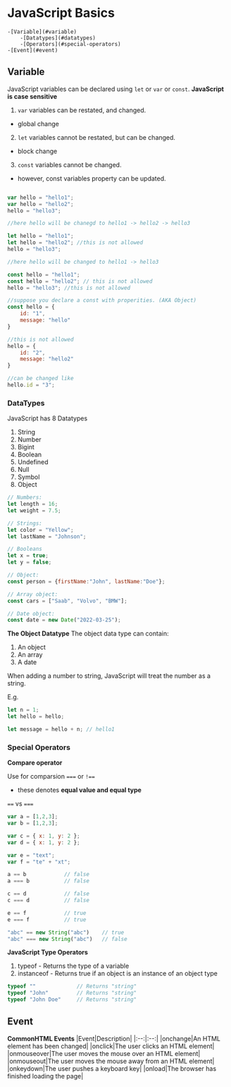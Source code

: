 # JavaScript Basics
    -[Variable](#variable)
        -[Datatypes](#datatypes)
        -[Operators](#special-operators)
    -[Event](#event)

## Variable
JavaScript variables can be declared using `let` or `var` or `const`.
**JavaScript is case sensitive**

1. `var` variables can be restated, and changed.
 - global change
2. `let` variables cannot be restated, but can be changed.
 - block change
3. `const` variables cannot be changed.
 - however, const variables property can be updated.

```javascript

var hello = "hello1";
var hello = "hello2";
hello = "hello3";

//here hello will be chanegd to hello1 -> hello2 -> hello3

let hello = "hello1";
let hello = "hello2"; //this is not allowed
hello = "hello3";

//here hello will be changed to hello1 -> hello3

const hello = "hello1";
const hello = "hello2"; // this is not allowed
hello = "hello3"; //this is not allowed

//suppose you declare a const with properities. (AKA Object)
const hello = {
    id: "1",
    message: "hello"
}

//this is not allowed
hello = {
    id: "2",
    message: "hello2" 
}

//can be changed like
hello.id = "3";
```
### DataTypes
JavaScript has 8 Datatypes
1. String
2. Number
3. Bigint
4. Boolean
5. Undefined
6. Null
7. Symbol
8. Object

```javascript
// Numbers:
let length = 16;
let weight = 7.5;

// Strings:
let color = "Yellow";
let lastName = "Johnson";

// Booleans
let x = true;
let y = false;

// Object:
const person = {firstName:"John", lastName:"Doe"};

// Array object:
const cars = ["Saab", "Volvo", "BMW"];

// Date object:
const date = new Date("2022-03-25");
```

**The Object Datatype**
The object data type can contain:
1. An object
2. An array
3. A date

When adding a number to string, JavaScript will treat the number as a string.

E.g.
```javascript
let n = 1;
let hello = hello;

let message = hello + n; // hello1
```

### Special Operators
**Compare operator**

Use for comparsion
`===` or `!==`
- these denotes **equal value and equal type**

`==` vs `===`
```javascript
var a = [1,2,3];
var b = [1,2,3];

var c = { x: 1, y: 2 };
var d = { x: 1, y: 2 };

var e = "text";
var f = "te" + "xt";

a == b            // false
a === b           // false

c == d            // false
c === d           // false

e == f            // true
e === f           // true

"abc" == new String("abc")    // true
"abc" === new String("abc")   // false
```

**JavaScript Type Operators**
1. typeof - Returns the type of a variable
2. instanceof - Returns true if an object is an instance of an object type

```javascript
typeof ""             // Returns "string"
typeof "John"         // Returns "string"
typeof "John Doe"     // Returns "string"
```

## Event
**CommonHTML Events**
|Event|Description|
|:--:|:--:|
|onchange|An HTML element has been changed|
|onclick|The user clicks an HTML element|
|onmouseover|The user moves the mouse over an HTML element|
|onmouseout|The user moves the mouse away from an HTML element|
|onkeydown|The user pushes a keyboard key|
|onload|The browser has finished loading the page|